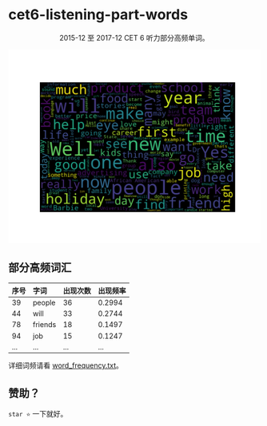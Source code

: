 # cet6-listening-part-words

<div align="center" >2015-12 至 2017-12 CET 6 听力部分高频单词。</div>

![词云](./word_cloud.png)

## 部分高频词汇

| 序号  | 字词     | 出现次数 | 出现频率   |
| :--- | :----- | :--- | :----- |
| 39	 |	people|	36		|0.2994|
| 44	 |  will	|	33		|0.2744|
| 78	 | friends|	18		|0.1497|
| 94	 |  job		| 15		|0.1247|
| ...  |  ...   | ...  	| ...  |

详细词频请看 [word_frequency.txt](word_frequency.txt)。

## 赞助？

`star ⭐` 一下就好。

